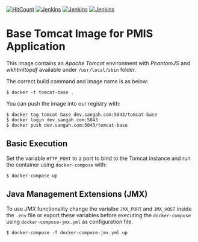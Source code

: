[![HitCount](http://hits.dwyl.io/sangahco/sangahco/docker-tomcat-base.svg)](http://hits.dwyl.io/sangahco/sangahco/docker-tomcat-base)
[![Jenkins](https://img.shields.io/jenkins/s/https/dev.builder.sangah.com/job/tomcat-base.svg?style=flat-square&label=stable)]()
[![Jenkins](https://img.shields.io/jenkins/s/https/dev.builder.sangah.com/job/tomcat-base-jessie-jre8.svg?style=flat-square&label=jessie-jre8)]()
[![Jenkins](https://img.shields.io/jenkins/s/https/dev.builder.sangah.com/job/tomcat-base-stretch-jre8.svg?style=flat-square&label=stretch-jre8)]()

# Base Tomcat Image for PMIS Application

This image contains an *Apache Tomcat* environment with *PhantomJS* and *wkhtmltopdf* 
available under `/usr/local/sbin` folder.

The correct build command and image name is as below:

    $ docker -t tomcat-base .

You can push the image into our registry with:

    $ docker tag tomcat-base dev.sangah.com:5043/tomcat-base
    $ docker login dev.sangah.com:5043
    $ docker push dev.sangah.com:5043/tomcat-base

## Basic Execution

Set the variable `HTTP_PORT` to a port to bind to the Tomcat instance 
and run the container using `docker-compose` with:

    $ docker-compose up


## Java Management Extensions (JMX)

To use *JMX* functionality change the varialbe `JMX_PORT` and `JMX_HOST` inside the `.env` file
or export these variables before executing the `docker-compose` using `docker-compose-jmx.yml` as configuration file.

    $ docker-compose -f docker-compose-jmx.yml up
